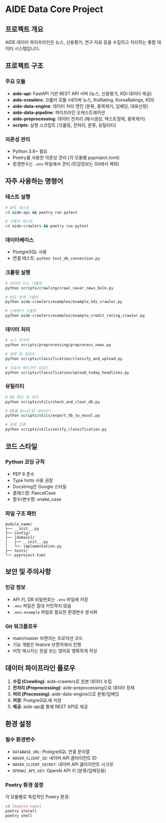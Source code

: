 # AIDE Data Core Project

## 프로젝트 개요
AIDE 데이터 파이프라인은 뉴스, 신용평가, 연구 자료 등을 수집하고 처리하는 통합 데이터 시스템입니다.

## 프로젝트 구조

### 주요 모듈
- **aide-api**: FastAPI 기반 REST API 서버 (뉴스, 신용평가, KDI 데이터 제공)
- **aide-crawlers**: 크롤러 모듈 (네이버 뉴스, KisRating, KoreaRatings, KDI)
- **aide-data-engine**: 데이터 처리 엔진 (분류, 중복제거, 임베딩, 대표선정)
- **aide-data-pipeline**: 파이프라인 오케스트레이션
- **aide-preprocessing**: 데이터 전처리 (해시생성, 텍스트정제, 중복제거)
- **scripts**: 실행 스크립트 (크롤링, 전처리, 분류, 유틸리티)

### 의존성 관리
- Python 3.8+ 필요
- Poetry를 사용한 의존성 관리 (각 모듈별 pyproject.toml)
- 환경변수는 `.env` 파일에서 관리 (민감정보는 Git에서 제외)

## 자주 사용하는 명령어

### 테스트 실행
```bash
# API 테스트
cd aide-api && poetry run pytest

# 크롤러 테스트
cd aide-crawlers && poetry run pytest
```

### 데이터베이스
- PostgreSQL 사용
- 연결 테스트: `python test_db_connection.py`

### 크롤링 실행
```bash
# 네이버 뉴스 크롤링
python scripts/crawling/crawl_naver_news_bulk.py

# KDI 정책 크롤링
python aide-crawlers/examples/example_kdi_crawler.py

# 신용평가 크롤링
python aide-crawlers/examples/example_credit_rating_crawler.py
```

### 데이터 처리
```bash
# 뉴스 전처리
python scripts/preprocessing/preprocess_news.py

# 분류 및 업로드
python scripts/classification/classify_and_upload.py

# 오늘의 헤드라인 업로드
python scripts/classification/upload_today_headlines.py
```

### 유틸리티
```bash
# DB 확인 및 정리
python scripts/utils/check_and_clear_db.py

# DB를 Excel로 내보내기
python scripts/utils/export_db_to_excel.py

# 분류 검증
python scripts/utils/verify_classification.py
```

## 코드 스타일

### Python 코딩 규칙
- PEP 8 준수
- Type hints 사용 권장
- Docstring은 Google 스타일
- 클래스명: PascalCase
- 함수/변수명: snake_case

### 파일 구조 패턴
```
module_name/
├── __init__.py
├── config/
├── [domain]/
│   ├── __init__.py
│   └── implementation.py
├── tests/
└── pyproject.toml
```

## 보안 및 주의사항

### 민감 정보
- API 키, DB 비밀번호는 `.env` 파일에 저장
- `.env` 파일은 절대 커밋하지 않음
- `.env.example` 파일로 필요한 환경변수 문서화

### Git 워크플로우
- main/master 브랜치는 프로덕션 코드
- 기능 개발은 feature 브랜치에서 진행
- 커밋 메시지는 한글 또는 영어로 명확하게 작성

## 데이터 파이프라인 플로우

1. **수집 (Crawling)**: aide-crawlers로 원본 데이터 수집
2. **전처리 (Preprocessing)**: aide-preprocessing으로 데이터 정제
3. **처리 (Processing)**: aide-data-engine으로 분류/임베딩
4. **저장**: PostgreSQL에 저장
5. **제공**: aide-api를 통해 REST API로 제공

## 환경 설정

### 필수 환경변수
- `DATABASE_URL`: PostgreSQL 연결 문자열
- `NAVER_CLIENT_ID`: 네이버 API 클라이언트 ID
- `NAVER_CLIENT_SECRET`: 네이버 API 클라이언트 시크릿
- `OPENAI_API_KEY`: OpenAI API 키 (분류/임베딩용)

### Poetry 환경 설정
각 모듈별로 독립적인 Poetry 환경:
```bash
cd [module-name]
poetry install
poetry shell
```
